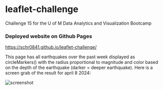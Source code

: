 # leaflet-challenge
Challenge 15 for the U of M Data Analytics and Visualization Bootcamp


### Deployed website on Github Pages
https://schr0841.github.io/leaflet-challenge/

This page has all earthquakes over the past week displayed as circleMarkers() with the radius proportional to magnitude and color based on the depth of the earthquake (darker = deeper earthquake). Here is a screen grab of the result for april 8 2024:

![screenshot]([http://url/to/img.png](https://github.com/schr0841/leaflet-challenge/blob/main/static_image_4.8.2024.png))
